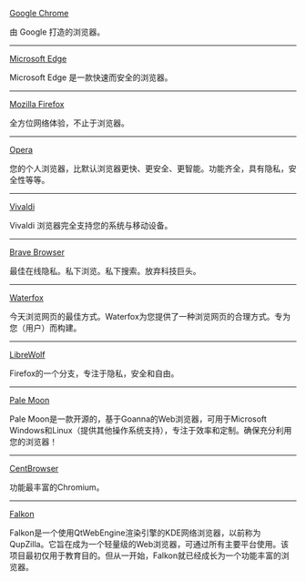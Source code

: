 [Google Chrome](https://www.google.cn/chrome/)

由 Google 打造的浏览器。

*****

[Microsoft Edge](https://www.microsoft.com/zh-cn/edge)

Microsoft Edge 是一款快速而安全的浏览器。

*****

[Mozilla Firefox](https://www.mozilla.org/zh-CN/firefox/)

全方位网络体验，不止于浏览器。

*****

[Opera](https://www.opera.com/zh-cn)

您的个人浏览器，比默认浏览器更快、更安全、更智能。功能齐全，具有隐私，安全性等等。

*****

[Vivaldi](https://vivaldi.com/zh-hans/)

Vivaldi 浏览器完全支持您的系统与移动设备。

*****

[Brave Browser](https://brave.com/zh/)

最佳在线隐私。私下浏览。私下搜索。放弃科技巨头。

*****

[Waterfox](https://www.waterfox.net/)

今天浏览网页的最佳方式。Waterfox为您提供了一种浏览网页的合理方式。专为您（用户）而构建。

*****

[LibreWolf](https://librewolf.net/)

Firefox的一个分支，专注于隐私，安全和自由。

*****

[Pale Moon](https://www.palemoon.org/)

Pale Moon是一款开源的，基于Goanna的Web浏览器，可用于Microsoft Windows和Linux（提供其他操作系统支持），专注于效率和定制。确保充分利用您的浏览器！

*****

[CentBrowser](https://www.centbrowser.com/)

功能最丰富的Chromium。

*****

[Falkon](https://www.falkon.org/)

Falkon是一个使用QtWebEngine渲染引擎的KDE网络浏览器，以前称为QupZilla。它旨在成为一个轻量级的Web浏览器，可通过所有主要平台使用。该项目最初仅用于教育目的。但从一开始，Falkon就已经成长为一个功能丰富的浏览器。